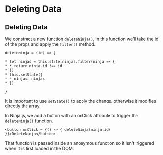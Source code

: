 # Deleting Data
## Deleting Data

We construct a new function `deleteNinja()`, in this function we'll take the id of the props and apply the `filter()` method.

```
deleteNinja = (id) => {

* let ninjas = this.state.ninjas.filter(ninja => {
* * return ninja.id !== id
* })
* this.setState({
* * ninjas: ninjas
* })

}
```

It is important to use `setState()` to apply the change, otherwise it modifies directly the array.

In Ninja.js, we add a button with an onClick attribute to trigger the `deleteNinja()` function.

```
<button onClick = {() => { deleteNinja(ninja.id) }}>DeleteNinja</button>
```

That function is passed inside an anonymous function so it isn't triggered when it is first loaded in the DOM.